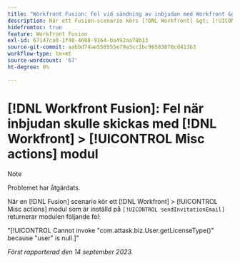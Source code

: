 ```yaml
---
title: "Workfront Fusion: Fel vid sändning av inbjudan med Workfront &gt; modulen Andra åtgärder"
description: När ett Fusion-scenario körs [!DNL Workfront] &gt; [!UICONTROL Misc actions] modulen som är inställd på åtgärden sendInvitationEmail returnerar modulen ett fel.
hidefromtoc: true
feature: Workfront Fusion
exl-id: 67147ca0-1f40-4688-9164-ba492aa78b13
source-git-commit: aabbd74ae558555e79a3cc1bc96583878cd413b3
workflow-type: tm+mt
source-wordcount: '67'
ht-degree: 0%

---
```


# [!DNL Workfront Fusion]: Fel när inbjudan skulle skickas med [!DNL Workfront] > [!UICONTROL Misc actions] modul

>[!NOTE]
>
>Problemet har åtgärdats.

När en [!DNL Fusion] scenario kör ett [!DNL Workfront] > [!UICONTROL Misc actions] modul som är inställd på `[!UICONTROL sendInvitationEmail]` returnerar modulen följande fel:

&quot;[!UICONTROL Cannot invoke "com.attask.biz.User.getLicenseType()" because "user" is null.]&quot;

_Först rapporterad den 14 september 2023._

